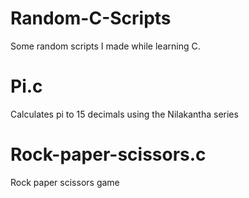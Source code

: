 # Random-C-Scripts
Some random scripts I made while learning C.

# Pi.c
Calculates pi to 15 decimals using the Nilakantha series

# Rock-paper-scissors.c
Rock paper scissors game
